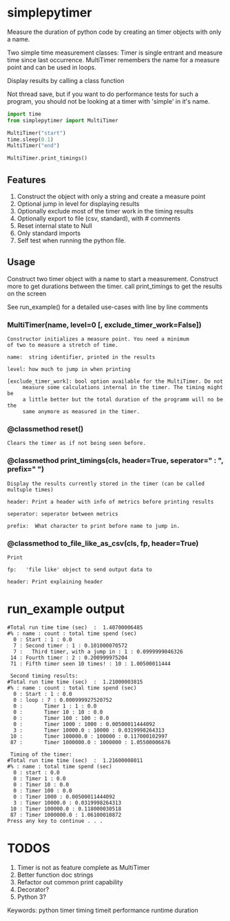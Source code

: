 # simplepytimer
Measure the duration of python code by creating an timer objects with only a name.

Two simple time measurement classes:
Timer is single entrant and measure time since last occurrence.
MultiTimer remembers the name for a measure point and can be used in loops.

Display results by calling a class function

Not thread save, but if you want to do performance tests for such a program,
you should not be looking at a timer with 'simple' in it's name.

```python
import time
from simplepytimer import MultiTimer

MultiTimer("start")
time.sleep(0.1)
MultiTimer("end")

MultiTimer.print_timings()
```

## Features
1. Construct the object with only a string and create a measure point
2. Optional jump in level for displaying results
3. Optionally exclude most of the timer work in the timing results
4. Optionally export to file (csv, standard), with # comments
5. Reset internal state to Null
6. Only standard imports
7. Self test when running the python file.

## Usage
Construct two timer object with a name to start a measurement. Construct more
to get durations between the timer.
call print_timings to get the results on the screen

See run_example() for a detailed use-cases with line by line comments

### MultiTimer(name, level=0 [, exclude_timer_work=False])
    Constructor initializes a measure point. You need a minimum 
    of two to measure a stretch of time.
    
    name:  string identifier, printed in the results
  
    level: how much to jump in when printing
  
    [exclude_timer_work]: bool option available for the MultiTimer. Do not
         measure some calculations internal in the timer. The timing might be
         a little better but the total duration of the programm will no be the 
         same anymore as measured in the timer. 

### @classmethod reset()
    Clears the timer as if not being seen before.
    
     
### @classmethod print_timings(cls, header=True, seperator=" : ", prefix="  ")
    Display the results currently stored in the timer (can be called multuple times)

    header: Print a header with info of metrics before printing results

    seperator: seperator between metrics

    prefix:  What character to print before name to jump in.

### @classmethod to_file_like_as_csv(cls, fp, header=True)
    Print 
    
    fp:   'file like' object to send output data to
    
    header: Print explaining header

# run_example output
```
#Total run time time (sec)  :  1.40700006485
#% : name : count : total time spend (sec)
  0 : Start : 1 : 0.0
  7 : Second timer : 1 : 0.101000070572
  7 :   Third timer, with a jump in : 1 : 0.0999999046326
 14 : Fourth timer : 2 : 0.200999975204
 71 : Fifth timer seen 10 times! : 10 : 1.00500011444

 Second timing results:
#Total run time time (sec)  :  1.21000003815
#% : name : count : total time spend (sec)
  0 : Start : 1 : 0.0
  0 : loop : 7 : 0.000999927520752
  0 :       Timer 1 : 1 : 0.0
  0 :       Timer 10 : 10 : 0.0
  0 :       Timer 100 : 100 : 0.0
  0 :       Timer 1000 : 1000 : 0.00500011444092
  3 :       Timer 10000.0 : 10000 : 0.0319998264313
 10 :       Timer 100000.0 : 100000 : 0.117000102997
 87 :       Timer 1000000.0 : 1000000 : 1.05500006676

 Timing of the timer:
#Total run time time (sec)  :  1.21600008011
#% : name : total time spend (sec)
  0 : start : 0.0
  0 : Timer 1 : 0.0
  0 : Timer 10 : 0.0
  0 : Timer 100 : 0.0
  0 : Timer 1000 : 0.00500011444092
  3 : Timer 10000.0 : 0.0319998264313
 10 : Timer 100000.0 : 0.118000030518
 87 : Timer 1000000.0 : 1.06100010872
Press any key to continue . . .
```

# TODOS
1. Timer is not as feature complete as MultiTimer
2. Better function doc strings
3. Refactor out common print capability
4. Decorator?
5. Python 3?

Keywords: python timer timing timeit performance runtime duration